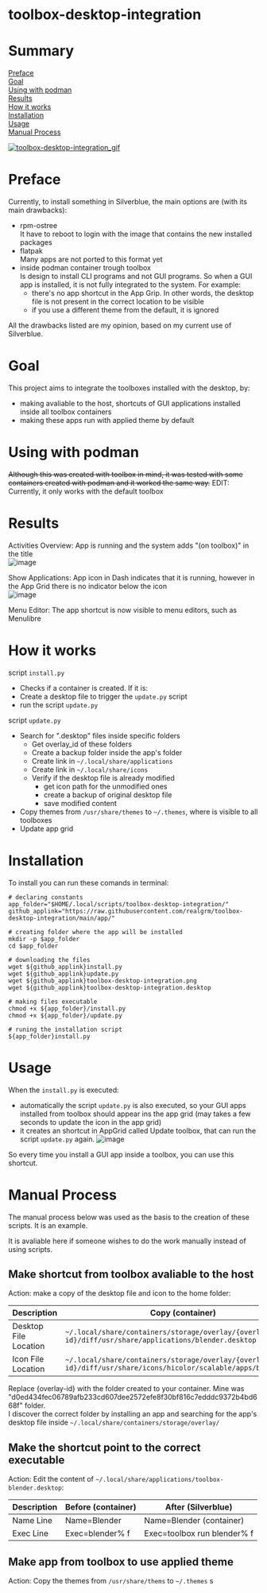 # toolbox-desktop-integration  

# Summary
[Preface](./README.md#Preface)  
[Goal](./README.md#Goal)  
[Using with podman](./README.md#Using-with-podman)  
[Results](./README.md#Results)  
[How it works](./README.md#How-it-works)  
[Installation](./README.md#Installation)  
[Usage](./README.md#Usage)  
[Manual Process](./README.md#Manual-Process) 

[![toolbox-desktop-integration_gif](https://user-images.githubusercontent.com/23300290/99897700-9d341300-2c7a-11eb-8a08-34718dc26734.gif)](https://youtu.be/dKwHdcPl0cE)

# Preface

Currently, to install something in Silverblue, the main options are (with its main drawbacks):
- rpm-ostree  
It have to reboot to login with the image that contains the new installed packages
- flatpak  
Many apps are not ported to this format yet
- inside podman container trough toolbox  
Is design to install CLI programs and not GUI programs. So when a GUI app is installed, it is not fully integrated to the system. For example:
    - there's no app shortcut in the App Grip. In other words, the desktop file is not present in the correct location to be visible
    - if you use a different theme from the default, it is ignored

All the drawbacks listed are my opinion, based on my current use of Silverblue. 

# Goal
This project aims to integrate the toolboxes installed with the desktop, by:
- making avaliable to the host, shortcuts of GUI applications installed inside all toolbox containers
- making these apps run with applied theme by default

# Using with podman

~~Although this was created with toolbox in mind, it was tested with some containers created with podman and it worked the same way.~~
EDIT: Currently, it only works with the default toolbox

 # Results
 
Activities Overview: App is running and the system adds "(on toolbox)" in the title   
![image](https://user-images.githubusercontent.com/23300290/98615310-0ca01f00-22d9-11eb-853a-f9b45b307b42.png)

Show Applications: App icon in Dash indicates that it is running, however in the App Grid there is no indicator below the icon  
![image](https://user-images.githubusercontent.com/23300290/98615618-d616d400-22d9-11eb-8fce-3e3d3c09ffaa.png)

Menu Editor: The app shortcut is now visible to menu editors, such as Menulibre

# How it works
script `install.py`
- Checks if a container is created. If it is:
- Create a desktop file to trigger the `update.py` script
- run the script `update.py`


script `update.py`

- Search for ".desktop" files inside specific folders
  - Get overlay_id of these folders
  - Create a backup folder inside the app's folder
  - Create link in `~/.local/share/applications`
  - Create link in `~/.local/share/icons`
  - Verify if the desktop file is already modified
    - get icon path for the unmodified ones
    - create a backup of original desktop file
    - save modified content
- Copy themes from `/usr/share/themes` to `~/.themes`, where is visible to all toolboxes
- Update app grid

# Installation

To install you can run these comands in terminal:

```
# declaring constants
app_folder="$HOME/.local/scripts/toolbox-desktop-integration/"
github_applink="https://raw.githubusercontent.com/realgrm/toolbox-desktop-integration/main/app/"

# creating folder where the app will be installed
mkdir -p $app_folder
cd $app_folder

# downloading the files
wget ${github_applink}install.py
wget ${github_applink}update.py
wget ${github_applink}toolbox-desktop-integration.png
wget ${github_applink}toolbox-desktop-integration.desktop

# making files executable
chmod +x ${app_folder}/install.py
chmod +x ${app_folder}/update.py

# runing the installation script
${app_folder}install.py
```
# Usage

When the `install.py` is executed:
- automatically the script `update.py` is also executed, so your GUI apps installed from toolbox should appear ins the app grid (may takes a few seconds to update the icon in the app grid)
- it creates an shortcut in AppGrid called Update toolbox, that can run the script `update.py` again.
![image](https://user-images.githubusercontent.com/23300290/99393880-c2accf80-28bc-11eb-8815-8b063d499fb7.png)

So every time you install a GUI app inside a toolbox, you can use this shortcut.

# Manual Process

The manual process below was used as the basis to the creation of these scripts. It is an example.

It is avaliable here if someone wishes to do the work manually instead of using scripts.

## Make shortcut from toolbox avaliable to the host
Action: make a copy of the desktop file and icon to the home folder:

| Description 	| Copy (container) 	| Paste (Silverblue) 	|
|-	|-	|-	|
| Desktop File Location 	| `~/.local/share/containers/storage/overlay/{overlay-id}/diff/usr/share/applications/blender.desktop` 	| `~/.local/share/applications/toolbox-blender.desktop` 	|
| Icon File Location 	| `~/.local/share/containers/storage/overlay/{overlay-id}/diff/usr/share/icons/hicolor/scalable/apps/blender.svg` 	| `~/.local/share/icons/hicolor/scalable/apps/toolbox/blender.svg` 	|

Replace {overlay-id} with the folder created to your container. Mine was "d0ed434fec06789afb233cd607dee2572efe8f30bf816c7edddc9372b4bd668f" folder.  
I discover the correct folder by installing an app and searching for the app's desktop file inside `~/.local/share/containers/storage/overlay/`  

## Make the shortcut point to the correct executable
Action: Edit the content of `~/.local/share/applications/toolbox-blender.desktop`:

| Description 	| Before (container) 	| After (Silverblue) 	|
|-	|-	|-	|
| Name Line 	| Name=Blender 	| Name=Blender (container) 	|
| Exec Line 	| Exec=blender% f 	| Exec=toolbox run blender% f 	|

## Make app from toolbox to use applied theme
Action: Copy the themes from `/usr/share/thems` to `~/.themes` s
